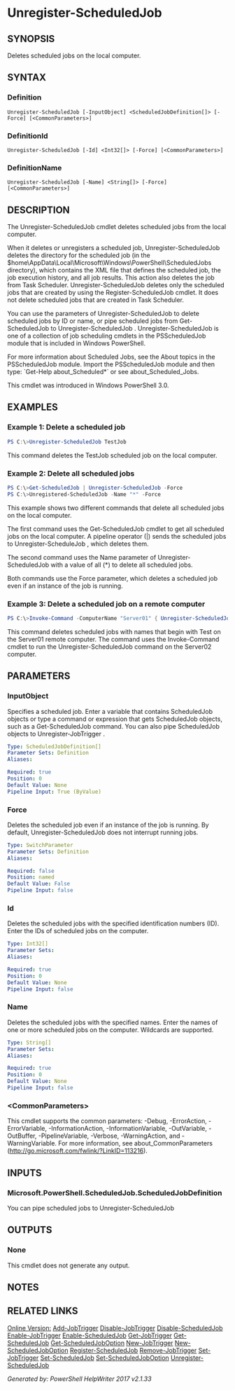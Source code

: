 ﻿# Unregister-ScheduledJob

## SYNOPSIS
Deletes scheduled jobs on the local computer.

## SYNTAX

### Definition
```
Unregister-ScheduledJob [-InputObject] <ScheduledJobDefinition[]> [-Force] [<CommonParameters>]
```

### DefinitionId
```
Unregister-ScheduledJob [-Id] <Int32[]> [-Force] [<CommonParameters>]
```

### DefinitionName
```
Unregister-ScheduledJob [-Name] <String[]> [-Force] [<CommonParameters>]
```

## DESCRIPTION
The Unregister-ScheduledJob cmdlet deletes scheduled jobs from the local computer.

When it deletes or unregisters a scheduled job, Unregister-ScheduledJob deletes the directory for the scheduled job (in the $home\\AppData\\Local\\Microsoft\\Windows\\PowerShell\\ScheduledJobs directory), which contains the XML file that defines the scheduled job, the job execution history, and all job results. This action also deletes the job from Task Scheduler. Unregister-ScheduledJob deletes only the scheduled jobs that are created by using the Register-ScheduledJob cmdlet. It does not delete scheduled jobs that are created in Task Scheduler.

You can use the parameters of Unregister-ScheduledJob to delete scheduled jobs by ID or name, or pipe scheduled jobs from Get-ScheduledJob to Unregister-ScheduledJob . Unregister-ScheduledJob is one of a collection of job scheduling cmdlets in the PSScheduledJob module that is included in Windows PowerShell.

For more information about Scheduled Jobs, see the About topics in the PSScheduledJob module. Import the PSScheduledJob module and then type: \`Get-Help about_Scheduled\*\` or see about_Scheduled_Jobs.

This cmdlet was introduced in Windows PowerShell 3.0.

## EXAMPLES

### Example 1: Delete a scheduled job

```powershell
PS C:\>Unregister-ScheduledJob TestJob
```

This command deletes the TestJob scheduled job on the local computer.

### Example 2: Delete all scheduled jobs

```powershell
PS C:\>Get-ScheduledJob | Unregister-ScheduledJob -Force
PS C:\>Unregistered-ScheduledJob -Name "*" -Force
```

This example shows two different commands that delete all scheduled jobs on the local computer.

The first command uses the Get-ScheduledJob cmdlet to get all scheduled jobs on the local computer. A pipeline operator (\|) sends the scheduled jobs to Unregister-ScheduleJob , which deletes them.

The second command uses the Name parameter of Unregister-ScheduledJob with a value of all (\*) to delete all scheduled jobs.

Both commands use the Force parameter, which deletes a scheduled job even if an instance of the job is running.

### Example 3: Delete a scheduled job on a remote computer

```powershell
PS C:\>Invoke-Command -ComputerName "Server01" { Unregister-ScheduledJob -Name "Test*"}
```

This command deletes scheduled jobs with names that begin with Test on the Server01 remote computer. The command uses the Invoke-Command cmdlet to run the Unregister-ScheduledJob command on the Server02 computer.

## PARAMETERS

### InputObject
Specifies a scheduled job. Enter a variable that contains ScheduledJob objects or type a command or expression that gets ScheduledJob objects, such as a Get-ScheduledJob command. You can also pipe ScheduledJob objects to Unregister-JobTrigger .

```yaml
Type: ScheduledJobDefinition[]
Parameter Sets: Definition
Aliases: 

Required: true
Position: 0
Default Value: None
Pipeline Input: True (ByValue)
```

### Force
Deletes the scheduled job even if an instance of the job is running. By default, Unregister-ScheduledJob does not interrupt running jobs.

```yaml
Type: SwitchParameter
Parameter Sets: Definition
Aliases: 

Required: false
Position: named
Default Value: False
Pipeline Input: false
```

### Id
Deletes the scheduled jobs with the specified identification numbers (ID). Enter the IDs of scheduled jobs on the computer.

```yaml
Type: Int32[]
Parameter Sets: 
Aliases: 

Required: true
Position: 0
Default Value: None
Pipeline Input: false
```

### Name
Deletes the scheduled jobs with the specified names. Enter the names of one or more scheduled jobs on the computer. Wildcards are supported.

```yaml
Type: String[]
Parameter Sets: 
Aliases: 

Required: true
Position: 0
Default Value: None
Pipeline Input: false
```

### <CommonParameters\>
This cmdlet supports the common parameters: -Debug, -ErrorAction, -ErrorVariable, -InformationAction, -InformationVariable, -OutVariable, -OutBuffer, -PipelineVariable, -Verbose, -WarningAction, and -WarningVariable. For more information, see about_CommonParameters (http://go.microsoft.com/fwlink/?LinkID=113216).

## INPUTS

### Microsoft.PowerShell.ScheduledJob.ScheduledJobDefinition
You can pipe scheduled jobs to Unregister-ScheduledJob

## OUTPUTS

### None
This cmdlet does not generate any output.

## NOTES



## RELATED LINKS

[Online Version:](http://go.microsoft.com/fwlink/?LinkId=821707)
[Add-JobTrigger]()
[Disable-JobTrigger]()
[Disable-ScheduledJob]()
[Enable-JobTrigger]()
[Enable-ScheduledJob]()
[Get-JobTrigger]()
[Get-ScheduledJob]()
[Get-ScheduledJobOption]()
[New-JobTrigger]()
[New-ScheduledJobOption]()
[Register-ScheduledJob]()
[Remove-JobTrigger]()
[Set-JobTrigger]()
[Set-ScheduledJob]()
[Set-ScheduledJobOption]()
[Unregister-ScheduledJob]()

*Generated by: PowerShell HelpWriter 2017 v2.1.33*
